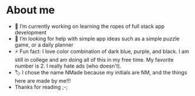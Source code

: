 # About me

- 🔭 I’m currently working on learning the ropes of full stack app development
- 🤔 I’m looking for help with simple app ideas such as a simple puzzle game, or a daily planner
- ⚡ Fun fact: I love color combination of dark blue, purple, and black. I am still in college and am doing all of this in my free time. My favorite number is 2. I really hate ads (who doesn't).
- 🏷 I chose the name NMade because my initials are NM, and the things here are made by me!!!
- Thanks for reading ;-;
